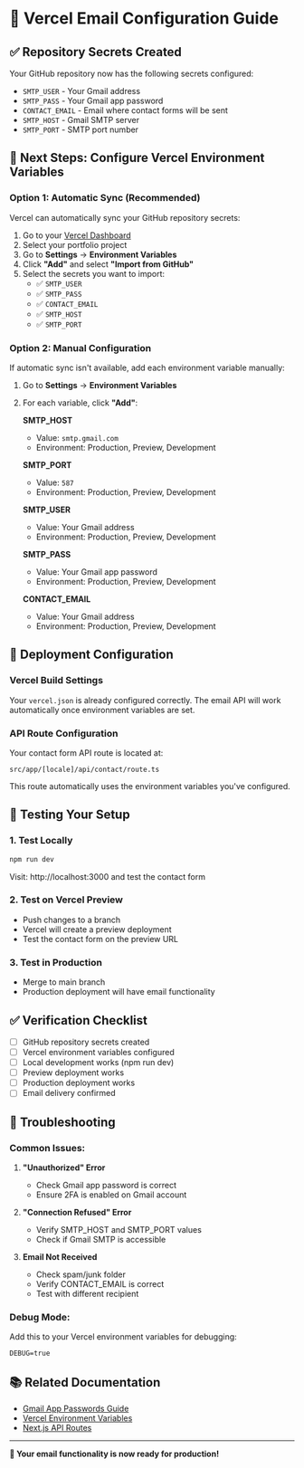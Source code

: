 # 📧 Vercel Email Configuration Guide

## ✅ Repository Secrets Created

Your GitHub repository now has the following secrets configured:

- `SMTP_USER` - Your Gmail address
- `SMTP_PASS` - Your Gmail app password
- `CONTACT_EMAIL` - Email where contact forms will be sent
- `SMTP_HOST` - Gmail SMTP server
- `SMTP_PORT` - SMTP port number

## 🚀 Next Steps: Configure Vercel Environment Variables

### Option 1: Automatic Sync (Recommended)

Vercel can automatically sync your GitHub repository secrets:

1. Go to your [Vercel Dashboard](https://vercel.com/dashboard)
2. Select your portfolio project
3. Go to **Settings** → **Environment Variables**
4. Click **"Add"** and select **"Import from GitHub"**
5. Select the secrets you want to import:
   - ✅ `SMTP_USER`
   - ✅ `SMTP_PASS`
   - ✅ `CONTACT_EMAIL`
   - ✅ `SMTP_HOST`
   - ✅ `SMTP_PORT`

### Option 2: Manual Configuration

If automatic sync isn't available, add each environment variable manually:

1. Go to **Settings** → **Environment Variables**
2. For each variable, click **"Add"**:

   **SMTP_HOST**
   - Value: `smtp.gmail.com`
   - Environment: Production, Preview, Development

   **SMTP_PORT**
   - Value: `587`
   - Environment: Production, Preview, Development

   **SMTP_USER**
   - Value: Your Gmail address
   - Environment: Production, Preview, Development

   **SMTP_PASS**
   - Value: Your Gmail app password
   - Environment: Production, Preview, Development

   **CONTACT_EMAIL**
   - Value: Your Gmail address
   - Environment: Production, Preview, Development

## 🔧 Deployment Configuration

### Vercel Build Settings

Your `vercel.json` is already configured correctly. The email API will work automatically once environment variables are set.

### API Route Configuration

Your contact form API route is located at:

```
src/app/[locale]/api/contact/route.ts
```

This route automatically uses the environment variables you've configured.

## 🧪 Testing Your Setup

### 1. Test Locally

```bash
npm run dev
```

Visit: http://localhost:3000 and test the contact form

### 2. Test on Vercel Preview

- Push changes to a branch
- Vercel will create a preview deployment
- Test the contact form on the preview URL

### 3. Test in Production

- Merge to main branch
- Production deployment will have email functionality

## ✅ Verification Checklist

- [ ] GitHub repository secrets created
- [ ] Vercel environment variables configured
- [ ] Local development works (npm run dev)
- [ ] Preview deployment works
- [ ] Production deployment works
- [ ] Email delivery confirmed

## 🚨 Troubleshooting

### Common Issues:

1. **"Unauthorized" Error**
   - Check Gmail app password is correct
   - Ensure 2FA is enabled on Gmail account

2. **"Connection Refused" Error**
   - Verify SMTP_HOST and SMTP_PORT values
   - Check if Gmail SMTP is accessible

3. **Email Not Received**
   - Check spam/junk folder
   - Verify CONTACT_EMAIL is correct
   - Test with different recipient

### Debug Mode:

Add this to your Vercel environment variables for debugging:

```
DEBUG=true
```

## 📚 Related Documentation

- [Gmail App Passwords Guide](https://support.google.com/accounts/answer/185833)
- [Vercel Environment Variables](https://vercel.com/docs/concepts/projects/environment-variables)
- [Next.js API Routes](https://nextjs.org/docs/api-routes/introduction)

---

**🎉 Your email functionality is now ready for production!**
